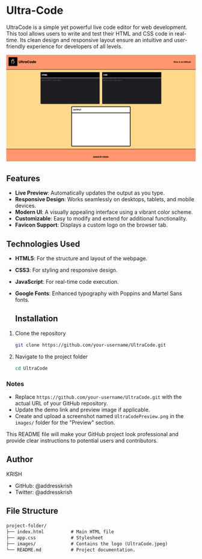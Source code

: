 # Ultra-Code

UltraCode is a simple yet powerful live code editor for web development. This tool allows users to write and test their HTML and CSS code in real-time. Its clean design and responsive layout ensure an intuitive and user-friendly experience for developers of all levels.

![image](https://github.com/addresskrish/Ultra-Code/blob/main/UltraCode.png)

## Features

- **Live Preview**: Automatically updates the output as you type.
- **Responsive Design**: Works seamlessly on desktops, tablets, and mobile devices.
- **Modern UI**: A visually appealing interface using a vibrant color scheme.
- **Customizable**: Easy to modify and extend for additional functionality.
- **Favicon Support**: Displays a custom logo on the browser tab.

## Technologies Used

- **HTML5**: For the structure and layout of the webpage.
- **CSS3**: For styling and responsive design.
- **JavaScript**: For real-time code execution.
- **Google Fonts**: Enhanced typography with Poppins and Martel Sans fonts.

  ## Installation

1. Clone the repository
   ```bash
   git clone https://github.com/your-username/UltraCode.git

2. Navigate to the project folder
   
   ```bash
   cd UltraCode
### Notes
- Replace `https://github.com/your-username/UltraCode.git` with the actual URL of your GitHub repository.
- Update the demo link and preview image if applicable.
- Create and upload a screenshot named `UltraCodePreview.png` in the `images/` folder for the "Preview" section. 

This README file will make your GitHub project look professional and provide clear instructions to potential users and contributors.

## Author
KRISH
- GitHub: @addresskrish
- Twitter: @addresskrish

## File Structure

```plaintext
project-folder/
├── index.html          # Main HTML file
├── app.css             # Stylesheet
├── images/             # Contains the logo (UltraCode.jpeg)
└── README.md           # Project documentation.
